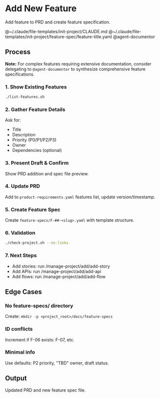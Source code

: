 # Add New Feature

Add feature to PRD and create feature specification.

@~/.claude/file-templates/init-project/CLAUDE.md
@~/.claude/file-templates/init-project/feature-spec/feature-title.yaml
@agent-documentor

## Process

**Note:** For complex features requiring extensive documentation, consider delegating to `@agent-documentor` to synthesize comprehensive feature specifications.

### 1. Show Existing Features
```bash
./list-features.sh
```

### 2. Gather Feature Details
Ask for:
- Title
- Description
- Priority (P0/P1/P2/P3)
- Owner
- Dependencies (optional)

### 3. Present Draft & Confirm
Show PRD addition and spec file preview.

### 4. Update PRD
Add to `product-requirements.yaml` features list, update version/timestamp.

### 5. Create Feature Spec
Create `feature-specs/F-##-<slug>.yaml` with template structure.

### 6. Validation
```bash
./check-project.sh --no-links
```

### 7. Next Steps
- Add stories: run /manage-project/add/add-story
- Add APIs: run /manage-project/add/add-api
- Add flows: run /manage-project/add/add-flow

## Edge Cases

### No feature-specs/ directory
Create: `mkdir -p <project_root>/docs/feature-specs`

### ID conflicts
Increment if F-06 exists: F-07, etc.

### Minimal info
Use defaults: P2 priority, "TBD" owner, draft status.

## Output
Updated PRD and new feature spec file.